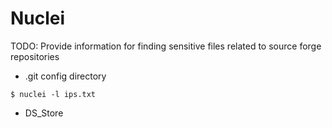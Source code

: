 # Nuclei

TODO: Provide information for finding sensitive files related to source forge repositories

- .git config directory

`$ nuclei -l ips.txt`

- DS_Store